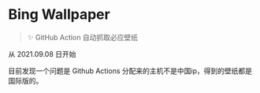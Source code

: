 # Bing Wallpaper

> :sparkles: GitHub Action 自动抓取必应壁纸

从 2021.09.08 日开始

目前发现一个问题是 Github Actions 分配来的主机不是中国ip，得到的壁纸都是国际版的。


